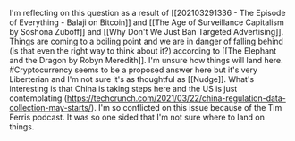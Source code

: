 I'm reflecting on this question as a result of [[202103291336 - The Episode of Everything - Balaji on Bitcoin]] and [[The Age of Surveillance Capitalism by Soshona Zuboff]] and [[Why Don't We Just Ban Targeted Advertising]]. Things are coming to a boiling point and we are in danger of falling behind (is that even the right way to think about it?) according to [[The Elephant and the Dragon by Robyn Meredith]]. I'm unsure how things will land here. #Cryptocurrency seems to be a proposed answer here but it's very Liberterian and I'm not sure it's as thoughtful as [[Nudge]]. What's interesting is that China is taking steps here and the US is just contemplating (https://techcrunch.com/2021/03/22/china-regulation-data-collection-may-starts/). I'm so conflicted on this issue because of the Tim Ferris podcast. It was so one sided that I'm not sure where to land on things.